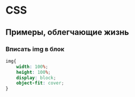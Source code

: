 # CSS

## Примеры, облегчающие жизнь


### Вписать img в блок
```scss
img{
	width: 100%;
	height: 100%;
	display: block;
	object-fit: cover;
}
```